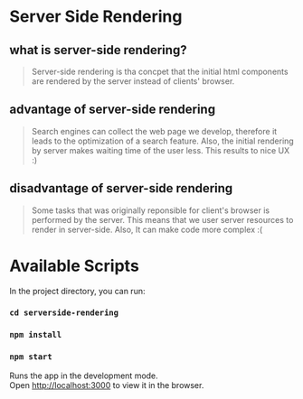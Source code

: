 # Server Side Rendering
## what is server-side rendering? 
> Server-side rendering is tha concpet that the initial html components are rendered by the server instead of clients' browser.
## advantage of server-side rendering
>Search engines can collect the web page we develop, therefore it leads to the optimization of a search feature.
Also, the initial rendering by server makes waiting time of the user less. This results to nice UX :) 
## disadvantage of server-side rendering 
> Some tasks that was originally reponsible for client's browser is performed by the server. This means that we user server resources to render in server-side. 
Also, It can make code more complex :( 

# Available Scripts

In the project directory, you can run:
### `cd serverside-rendering`
### `npm install`
### `npm start`

Runs the app in the development mode.\
Open [http://localhost:3000](http://localhost:3000) to view it in the browser.